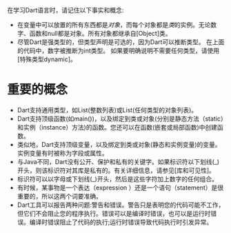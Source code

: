 在学习Dart语言时，请记住以下事实和概念:

- 在变量中可以放置的所有东西都是*对象*，而每个对象都是*类*的实例。无论数字、函数和null都是对象。所有对象都继承自[Object]类。
- 尽管Dart是强类型的，但类型声明是可选的，因为Dart可以推断类型。 在上面的代码中，数字被推断为int类型。 如果要明确说明不需要任何类型，请使用[特殊类型dynamic]。
# 重要的概念

- Dart支持通用类型，如List<int>(整数列表)或List<dynamic>(任何类型的对象列表)。
- Dart支持顶级函数(如main())，以及绑定到类或对象(分别是静态方法（static）和实例（instance）方法)的函数。您还可以在函数(嵌套或局部函数)中创建函数。
- 类似地，Dart支持顶级变量，以及绑定到类或对象(静态和实例变量)的变量。实例变量有时被称为字段或属性。
- 与Java不同，Dart没有公开、保护和私有的关键字。如果标识符以下划线(_)开头，则该标识符对其库是私有的。有关详细信息，请参见[库和可见性]。
- 标识符可以以字母或下划线(_)开头，然后是这些字符加上数字的任何组合。
- 有时候，某事物是一个表达（expression ）还是一个语句（statement）是很重要的，所以这两个词要准确。
- Dart工具可以报告两种问题:警告和错误。警告只是表明您的代码可能不工作，但它们不会阻止您的程序执行。错误可以是编译时错误，也可以是运行时错误。编译时错误阻止了代码的执行;运行时错误导致代码执行时引发异常。